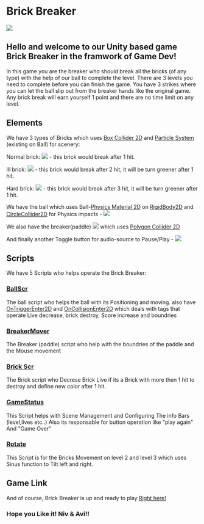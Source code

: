 # Brick Breaker

 ![](https://i.imgur.com/77TK9zB.png)

## Hello and welcome to our Unity based game Brick Breaker in the framwork of Game Dev!

In this game you are the breaker who should break all the bricks (of any type) with the help of our ball to complete the level.
There are 3 levels you need to complete before you can finish the game.
You have 3 strikes where you can let the ball slip out from the breaker hands like the original game.
Any brick break will earn yourself 1 point and there are no time limit on any level.

## Elements

We have 3 types of Bricks which uses [Box Collider 2D](https://docs.unity3d.com/ScriptReference/BoxCollider2D.html) and [Particle System](https://docs.unity3d.com/ScriptReference/ParticleSystem.html) (existing on Ball) for scenery:

Normal brick: ![](https://i.imgur.com/JHqhRzz.png) - this brick would break after 1 hit.

Ill brick: ![](https://i.imgur.com/HzqBSvi.png) - this brick would break after 2 hit, it will be turn greener after 1 hit.

Hard brick: ![](https://i.imgur.com/CkcfZhv.png) - this brick would break after 3 hit, it will be turn greener after 1 hit.

We have the ball which uses Ball-[Physics Material 2D](https://docs.unity3d.com/Manual/class-PhysicsMaterial2D.html) on [RigidBody2D](https://docs.unity3d.com/Manual/class-Rigidbody2D.html) and [CircleCollider2D](https://docs.unity3d.com/ScriptReference/CircleCollider2D.html) for Physics impacts - ![](https://i.imgur.com/EvFo6BG.png)

We also have the breaker(paddle) ![](https://i.imgur.com/SXKxjdx.png) which uses [Polygon Collider 2D](https://docs.unity3d.com/ScriptReference/PolygonCollider2D.html)

And finally another Toggle button for audio-source to Pause/Play - ![](https://i.imgur.com/liU48mA.png)

## Scripts

We have 5 Scripts who helps operate the Brick Breaker:

### [BallScr](https://github.com/Gamedev-Project/BrickBreaker/blob/main/Assets/Scripts/BallScr.cs)
The ball script who helps the ball with its Positioning and moving. also have [OnTriggerEnter2D](https://docs.unity3d.com/ScriptReference/MonoBehaviour.OnTriggerEnter2D.html) and [OnCollisionEnter2D](https://docs.unity3d.com/ScriptReference/MonoBehaviour.OnCollisionEnter2D.html) which deals with tags that operate Live decrease, brick destroy, Score increase and boundries
### [BreakerMover](https://github.com/Gamedev-Project/BrickBreaker/blob/main/Assets/Scripts/BreakerMover.cs)
The Breaker (paddle) script who help with the boundries of the paddle and the Mouse movement
### [Brick Scr](https://github.com/Gamedev-Project/BrickBreaker/blob/main/Assets/Scripts/BrickScr.cs)
The Brick script who Decrese Brick Live if its a Brick with more then 1 hit to destroy and define new color after 1 hit.
### [GameStatus](https://github.com/Gamedev-Project/BrickBreaker/blob/main/Assets/Scripts/GameStatus.cs)
This Script helps with Scene Management and Configuring The info Bars (level,lives etc..)
Also its responsable for button operation like "play again" And "Game Over"
### [Rotate](https://github.com/Gamedev-Project/BrickBreaker/blob/main/Assets/Scripts/Rotate.cs)
This Script is for the Bricks Movement on level 2 and level 3 which uses Sinus function to Tilt left and right.

## Game Link
And of course, Brick Breaker is up and ready to play [Right here!](https://aviniv.itch.io/brickbreaker)

### Hope you Like it! Niv & Avi!!

